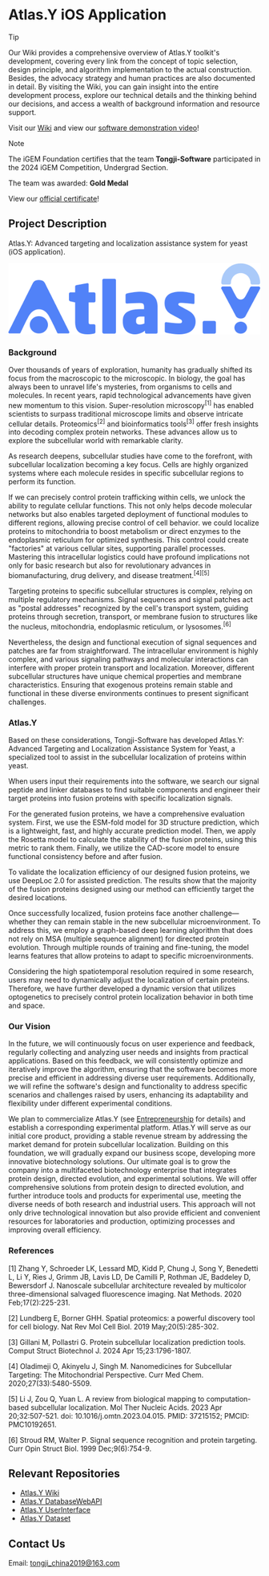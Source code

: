 # Atlas.Y iOS Application

> [!TIP]
> Our Wiki provides a comprehensive overview of Atlas.Y toolkit's development, covering every link from the concept of topic selection, design principle, and algorithm implementation to the actual construction. Besides, the advocacy strategy and human practices are also documented in detail. By visiting the Wiki, you can gain insight into the entire development process, explore our technical details and the thinking behind our decisions, and access a wealth of background information and resource support.
>
> Visit our [Wiki](https://2024.igem.wiki/tongji-software) and view our [software demonstration video](https://github.com/MinmusLin/Atlas.Y_Wiki/raw/refs/heads/main/SoftwareDemonstrationVideo.mp4)!

> [!NOTE]
>
> The iGEM Foundation certifies that the team **Tongji-Software** participated in the 2024 iGEM Competition, Undergrad Section.
>
> The team was awarded: **Gold Medal**
>
> View our [official certificate](https://github.com/MinmusLin/Atlas.Y_Wiki/raw/refs/heads/main/2024_iGEM_Competition_Official_Certificate.pdf)!

## Project Description

Atlas.Y: Advanced targeting and localization assistance system for yeast (iOS application).

![](assets/Logo.png)

### Background

Over thousands of years of exploration, humanity has gradually shifted its focus from the macroscopic to the microscopic. In biology, the goal has always been to unravel life's mysteries, from organisms to cells and molecules. In recent years, rapid technological advancements have given new momentum to this vision. Super-resolution microscopy<sup>[1]</sup> has enabled scientists to surpass traditional microscope limits and observe intricate cellular details. Proteomics<sup>[2]</sup> and bioinformatics tools<sup>[3]</sup> offer fresh insights into decoding complex protein networks. These advances allow us to explore the subcellular world with remarkable clarity.

As research deepens, subcellular studies have come to the forefront, with subcellular localization becoming a key focus. Cells are highly organized systems where each molecule resides in specific subcellular regions to perform its function.

If we can precisely control protein trafficking within cells, we unlock the ability to regulate cellular functions. This not only helps decode molecular networks but also enables targeted deployment of functional modules to different regions, allowing precise control of cell behavior. we could localize proteins to mitochondria to boost metabolism or direct enzymes to the endoplasmic reticulum for optimized synthesis. This control could create "factories" at various cellular sites, supporting parallel processes. Mastering this intracellular logistics could have profound implications not only for basic research but also for revolutionary advances in biomanufacturing, drug delivery, and disease treatment.<sup>[4][5]</sup>

Targeting proteins to specific subcellular structures is complex, relying on multiple regulatory mechanisms. Signal sequences and signal patches act as "postal addresses" recognized by the cell's transport system, guiding proteins through secretion, transport, or membrane fusion to structures like the nucleus, mitochondria, endoplasmic reticulum, or lysosomes.<sup>[6]</sup>

Nevertheless, the design and functional execution of signal sequences and patches are far from straightforward. The intracellular environment is highly complex, and various signaling pathways and molecular interactions can interfere with proper protein transport and localization. Moreover, different subcellular structures have unique chemical properties and membrane characteristics. Ensuring that exogenous proteins remain stable and functional in these diverse environments continues to present significant challenges.

### Atlas.Y

Based on these considerations, Tongji-Software has developed Atlas.Y: Advanced Targeting and Localization Assistance System for Yeast, a specialized tool to assist in the subcellular localization of proteins within yeast.

When users input their requirements into the software, we search our signal peptide and linker databases to find suitable components and engineer their target proteins into fusion proteins with specific localization signals.

For the generated fusion proteins, we have a comprehensive evaluation system. First, we use the ESM-fold model for 3D structure prediction, which is a lightweight, fast, and highly accurate prediction model. Then, we apply the Rosetta model to calculate the stability of the fusion proteins, using this metric to rank them. Finally, we utilize the CAD-score model to ensure functional consistency before and after fusion.

To validate the localization efficiency of our designed fusion proteins, we use DeepLoc 2.0 for assisted prediction. The results show that the majority of the fusion proteins designed using our method can efficiently target the desired locations.

Once successfully localized, fusion proteins face another challenge—whether they can remain stable in the new subcellular microenvironment. To address this, we employ a graph-based deep learning algorithm that does not rely on MSA (multiple sequence alignment) for directed protein evolution. Through multiple rounds of training and fine-tuning, the model learns features that allow proteins to adapt to specific microenvironments.

Considering the high spatiotemporal resolution required in some research, users may need to dynamically adjust the localization of certain proteins. Therefore, we have further developed a dynamic version that utilizes optogenetics to precisely control protein localization behavior in both time and space.

### Our Vision

In the future, we will continuously focus on user experience and feedback, regularly collecting and analyzing user needs and insights from practical applications. Based on this feedback, we will consistently optimize and iteratively improve the algorithm, ensuring that the software becomes more precise and efficient in addressing diverse user requirements. Additionally, we will refine the software's design and functionality to address specific scenarios and challenges raised by users, enhancing its adaptability and flexibility under different experimental conditions.

We plan to commercialize Atlas.Y (see [Entrepreneurship](https://2024.igem.wiki/tongji-software/entrepreneurship) for details) and establish a corresponding experimental platform. Atlas.Y will serve as our initial core product, providing a stable revenue stream by addressing the market demand for protein subcellular localization. Building on this foundation, we will gradually expand our business scope, developing more innovative biotechnology solutions. Our ultimate goal is to grow the company into a multifaceted biotechnology enterprise that integrates protein design, directed evolution, and experimental solutions. We will offer comprehensive solutions from protein design to directed evolution, and further introduce tools and products for experimental use, meeting the diverse needs of both research and industrial users. This approach will not only drive technological innovation but also provide efficient and convenient resources for laboratories and production, optimizing processes and improving overall efficiency.

### References

[1] Zhang Y, Schroeder LK, Lessard MD, Kidd P, Chung J, Song Y, Benedetti L, Li Y, Ries J, Grimm JB, Lavis LD, De Camilli P, Rothman JE, Baddeley D, Bewersdorf J. Nanoscale subcellular architecture revealed by multicolor three-dimensional salvaged fluorescence imaging. Nat Methods. 2020 Feb;17(2):225-231.

[2] Lundberg E, Borner GHH. Spatial proteomics: a powerful discovery tool for cell biology. Nat Rev Mol Cell Biol. 2019 May;20(5):285-302.

[3] Gillani M, Pollastri G. Protein subcellular localization prediction tools. Comput Struct Biotechnol J. 2024 Apr 15;23:1796-1807.

[4] Oladimeji O, Akinyelu J, Singh M. Nanomedicines for Subcellular Targeting: The Mitochondrial Perspective. Curr Med Chem. 2020;27(33):5480-5509.

[5] Li J, Zou Q, Yuan L. A review from biological mapping to computation-based subcellular localization. Mol Ther Nucleic Acids. 2023 Apr 20;32:507-521. doi: 10.1016/j.omtn.2023.04.015. PMID: 37215152; PMCID: PMC10192651.

[6] Stroud RM, Walter P. Signal sequence recognition and protein targeting. Curr Opin Struct Biol. 1999 Dec;9(6):754-9.

## Relevant Repositories

* [Atlas.Y Wiki](https://github.com/MinmusLin/Atlas.Y_Wiki)
* [Atlas.Y DatabaseWebAPI](https://github.com/MinmusLin/Atlas.Y_DatabaseWebAPI)
* [Atlas.Y UserInterface](https://github.com/MinmusLin/Atlas.Y_UserInterface)
* [Atlas.Y Dataset](https://github.com/MinmusLin/Atlas.Y_Dataset)

## Contact Us

Email: tongji_china2019@163.com